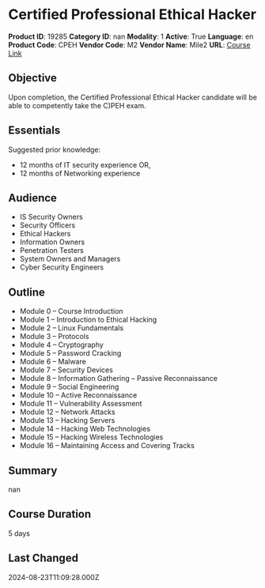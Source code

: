 # Certified Professional Ethical Hacker

**Product ID**: 19285
**Category ID**: nan
**Modality**: 1
**Active**: True
**Language**: en
**Product Code**: CPEH
**Vendor Code**: M2
**Vendor Name**: Mile2
**URL**: [Course Link](https://www.fastlaneus.com/course/mile2-cpeh)

## Objective
Upon completion, the Certified Professional Ethical Hacker candidate will be able to competently take the C)PEH exam.

## Essentials
Suggested prior knowledge:


- 12 months of IT security experience OR,
- 12 months of Networking experience

## Audience
- IS Security Owners
- Security Officers
- Ethical Hackers
- Information Owners
- Penetration Testers
- System Owners and Managers
- Cyber Security Engineers

## Outline
- Module 0 – Course Introduction
- Module 1 – Introduction to Ethical Hacking
- Module 2 – Linux Fundamentals
- Module 3 – Protocols
- Module 4 – Cryptography
- Module 5 – Password Cracking
- Module 6 – Malware
- Module 7 – Security Devices
- Module 8 – Information Gathering – Passive Reconnaissance
- Module 9 – Social Engineering
- Module 10 – Active Reconnaissance
- Module 11 – Vulnerability Assessment
- Module 12 – Network Attacks
- Module 13 – Hacking Servers
- Module 14 – Hacking Web Technologies
- Module 15 –  Hacking Wireless Technologies
- Module 16 – Maintaining Access and Covering Tracks

## Summary
nan

## Course Duration
5 days

## Last Changed
2024-08-23T11:09:28.000Z
